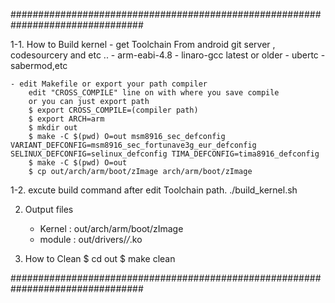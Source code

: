 ################################################################################

1-1. How to Build kernel
	- get Toolchain
		From android git server , codesourcery and etc ..
		 - arm-eabi-4.8
		 - linaro-gcc latest or older
		 - ubertc
		 - sabermod,etc
		
	- edit Makefile or export your path compiler
		edit "CROSS_COMPILE" line on with where you save compile
		or you can just export path
		$ export CROSS_COMPILE=(compiler path)
		$ export ARCH=arm
		$ mkdir out
		$ make -C $(pwd) O=out msm8916_sec_defconfig VARIANT_DEFCONFIG=msm8916_sec_fortunave3g_eur_defconfig SELINUX_DEFCONFIG=selinux_defconfig TIMA_DEFCONFIG=tima8916_defconfig
		$ make -C $(pwd) O=out
		$ cp out/arch/arm/boot/zImage arch/arm/boot/zImage

1-2. excute build command after edit Toolchain path.
          ./build_kernel.sh

2. Output files
	- Kernel : out/arch/arm/boot/zImage
	- module : out/drivers/*/*.ko

3. How to Clean	
		$ cd out
		$ make clean

################################################################################
